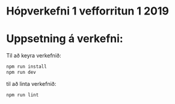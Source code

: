 # Hópverkefni 1 vefforritun 1 2019

# Uppsetning á verkefni:

Til að keyra verkefnið:
```sh
npm run install
npm run dev
```

til að linta verkefnið:

```sh
npm run lint
```
